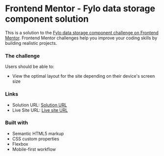 # Frontend Mentor - Fylo data storage component solution

This is a solution to the [Fylo data storage component challenge on Frontend Mentor](https://www.frontendmentor.io/challenges/fylo-data-storage-component-1dZPRbV5n). Frontend Mentor challenges help you improve your coding skills by building realistic projects. 

### The challenge

Users should be able to:

- View the optimal layout for the site depending on their device's screen size

### Links

- Solution URL: [Solution URL]([https://your-solution-url.com](https://www.frontendmentor.io/solutions/fylo-data-storage-component-PaeqdnIJl-))
- Live Site URL: [Live site URL]([https://your-live-site-url.com](https://fylo-data-storage-component-plum-nu.vercel.app/))

### Built with

- Semantic HTML5 markup
- CSS custom properties
- Flexbox
- Mobile-first workflow
